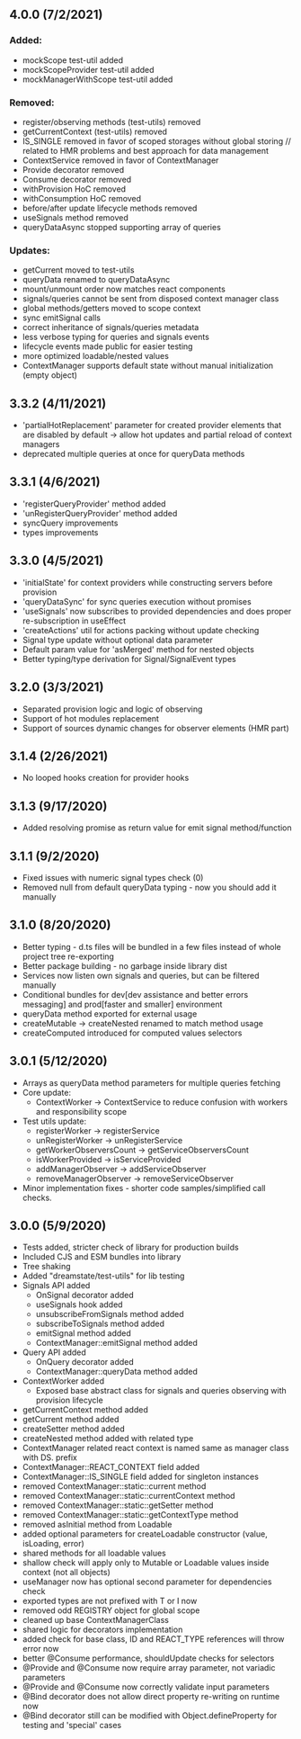 ## 4.0.0 (7/2/2021)
### Added:
  * mockScope test-util added
  * mockScopeProvider test-util added
  * mockManagerWithScope test-util added
### Removed:
  * register/observing methods (test-utils) removed
  * getCurrentContext (test-utils) removed
  * IS_SINGLE removed in favor of scoped storages without global storing // related to HMR problems and best approach for data management
  * ContextService removed in favor of ContextManager
  * Provide decorator removed
  * Consume decorator removed
  * withProvision HoC removed
  * withConsumption HoC removed
  * before/after update lifecycle methods removed
  * useSignals method removed
  * queryDataAsync stopped supporting array of queries
### Updates:
  * getCurrent moved to test-utils
  * queryData renamed to queryDataAsync
  * mount/unmount order now matches react components
  * signals/queries cannot be sent from disposed context manager class
  * global methods/getters moved to scope context
  * sync emitSignal calls
  * correct inheritance of signals/queries metadata
  * less verbose typing for queries and signals events
  * lifecycle events made public for easier testing
  * more optimized loadable/nested values
  * ContextManager supports default state without manual initialization (empty object)

## 3.3.2 (4/11/2021)
  * 'partialHotReplacement' parameter for created provider elements that are disabled by default -> allow hot updates and partial reload of context managers
  * deprecated multiple queries at once for queryData methods

## 3.3.1 (4/6/2021)
  * 'registerQueryProvider' method added
  * 'unRegisterQueryProvider' method added
  * syncQuery improvements
  * types improvements

## 3.3.0 (4/5/2021)
  * 'initialState' for context providers while constructing servers before provision
  * 'queryDataSync' for sync queries execution without promises
  * 'useSignals' now subscribes to provided dependencies and does proper re-subscription in useEffect
  * 'createActions' util for actions packing without update checking
  * Signal type update without optional data parameter
  * Default param value for 'asMerged' method for nested objects
  * Better typing/type derivation for Signal/SignalEvent types

## 3.2.0 (3/3/2021)
  * Separated provision logic and logic of observing
  * Support of hot modules replacement
  * Support of sources dynamic changes for observer elements (HMR part)

## 3.1.4 (2/26/2021)
  * No looped hooks creation for provider hooks

## 3.1.3 (9/17/2020)
  * Added resolving promise as return value for emit signal method/function
  
## 3.1.1 (9/2/2020)
  * Fixed issues with numeric signal types check (0)
  * Removed null from default queryData typing - now you should add it manually

## 3.1.0 (8/20/2020)
  * Better typing - d.ts files will be bundled in a few files instead of whole project tree re-exporting
  * Better package building - no garbage inside library dist
  * Services now listen own signals and queries, but can be filtered manually
  * Conditional bundles for dev[dev assistance and better errors messaging] and prod[faster and smaller] environment
  * queryData method exported for external usage
  * createMutable -> createNested renamed to match method usage
  * createComputed introduced for computed values selectors

## 3.0.1 (5/12/2020)
  * Arrays as queryData method parameters for multiple queries fetching
  * Core update:
    * ContextWorker -> ContextService to reduce confusion with workers and responsibility scope
  * Test utils update:
    * registerWorker -> registerService
    * unRegisterWorker -> unRegisterService
    * getWorkerObserversCount -> getServiceObserversCount
    * isWorkerProvided -> isServiceProvided
    * addManagerObserver -> addServiceObserver
    * removeManagerObserver -> removeServiceObserver
  * Minor implementation fixes - shorter code samples/simplified call checks.

## 3.0.0 (5/9/2020)
  * Tests added, stricter check of library for production builds
  * Included CJS and ESM bundles into library
  * Tree shaking
  * Added "dreamstate/test-utils" for lib testing
  * Signals API added
    * OnSignal decorator added
    * useSignals hook added
    * unsubscribeFromSignals method added
    * subscribeToSignals method added 
    * emitSignal  method added
    * ContextManager::emitSignal method added
  * Query API added
    * OnQuery decorator added
    * ContextManager::queryData method added
  * ContextWorker added
    * Exposed base abstract class for signals and queries observing with provision lifecycle
  * getCurrentContext method added
  * getCurrent method added
  * createSetter method added
  * createNested method added with related type
  * ContextManager related react context is named same as manager class with DS. prefix
  * ContextManager::REACT_CONTEXT field added
  * ContextManager::IS_SINGLE field added for singleton instances
  * removed ContextManager::static::current method
  * removed ContextManager::static::currentContext method
  * removed ContextManager::static::getSetter method
  * removed ContextManager::static::getContextType method
  * removed asInitial method from Loadable
  * added optional parameters for createLoadable constructor (value, isLoading, error)
  * shared methods for all loadable values
  * shallow check will apply only to Mutable or Loadable values inside context (not all objects)
  * useManager now has optional second parameter for dependencies check
  * exported types are not prefixed with T or I now
  * removed odd REGISTRY object for global scope
  * cleaned up base ContextManagerClass
  * shared logic for decorators implementation
  * added check for base class, ID and REACT_TYPE references will throw error now
  * better @Consume performance, shouldUpdate checks for selectors
  * @Provide and @Consume now require array parameter, not variadic parameters
  * @Provide and @Consume now correctly validate input parameters
  * @Bind decorator does not allow direct property re-writing on runtime now
  * @Bind decorator still can be modified with Object.defineProperty for testing and 'special' cases
